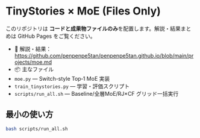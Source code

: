 # TinyStories × MoE (Files Only)


このリポジトリは **コードと成果物ファイルのみ**を配置します。解説・結果まとめは GitHub Pages をご覧ください。


- 📄 解説・結果：https://github.com/penpenpe5tan/penpenpe5tan.github.io/blob/main/projects/moe.md
- 📦 主なファイル
- `moe.py` — Switch-style Top‑1 MoE 実装
- `train_tinystories.py` — 学習・評価スクリプト
- `scripts/run_all.sh` — Baseline/全層MoE/RJ×CF グリッド一括実行


## 最小の使い方
```bash
bash scripts/run_all.sh
